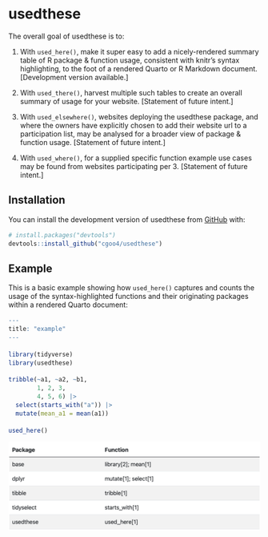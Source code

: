 
<!-- README.md is generated from README.Rmd. Please edit that file -->

# usedthese

<!-- badges: start -->
<!-- badges: end -->

The overall goal of usedthese is to:

1.  With `used_here()`, make it super easy to add a nicely-rendered
    summary table of R package & function usage, consistent with knitr’s
    syntax highlighting, to the foot of a rendered Quarto or R Markdown
    document. \[Development version available.\]

2.  With `used_there()`, harvest multiple such tables to create an
    overall summary of usage for your website. \[Statement of future
    intent.\]

3.  With `used_elsewhere()`, websites deploying the usedthese package,
    and where the owners have explicitly chosen to add their website url
    to a participation list, may be analysed for a broader view of
    package & function usage. \[Statement of future intent.\]

4.  With `used_where()`, for a supplied specific function example use
    cases may be found from websites participating per 3. \[Statement of
    future intent.\]

## Installation

You can install the development version of usedthese from
[GitHub](https://github.com/) with:

``` r
# install.packages("devtools")
devtools::install_github("cgoo4/usedthese")
```

## Example

This is a basic example showing how `used_here()` captures and counts
the usage of the syntax-highlighted functions and their originating
packages within a rendered Quarto document:

``` r
---
title: "example"
---

library(tidyverse) 
library(usedthese)

tribble(~a1, ~a2, ~b1,
        1, 2, 3,
        4, 5, 6) |> 
  select(starts_with("a")) |> 
  mutate(mean_a1 = mean(a1))

used_here()
```

![](images/image-1539147754.png)
